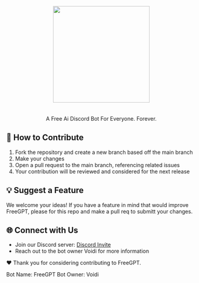 <p align="center">
  <img 
    width="256px"
    src="https://cdn.discordapp.com/avatars/1077142806319083551/799d87b97883308fedf27b3e3aa8d3f5.webp?size=2048"
  >
  <br>
  <a href="https://discord.gg/cf6teF9gZ7">
  </a>&nbsp;&nbsp;&nbsp;
  <br>
  <br>
  A Free Ai Discord Bot For Everyone. Forever.
</p>

## 🤝 How to Contribute

1. Fork the repository and create a new branch based off the main branch
2. Make your changes
3. Open a pull request to the main branch, referencing related issues
4. Your contribution will be reviewed and considered for the next release

## 💡 Suggest a Feature

We welcome your ideas! If you have a feature in mind that would improve FreeGPT, please for this repo and make a pull req to submitt your changes.

## 🌐 Connect with Us

- Join our Discord server: [Discord Invite](https://discord.gg/cf6teF9gZ7)
- Reach out to the bot owner Voidi for more information

❤️ Thank you for considering contributing to FreeGPT.

Bot Name: FreeGPT
Bot Owner: Voidi
